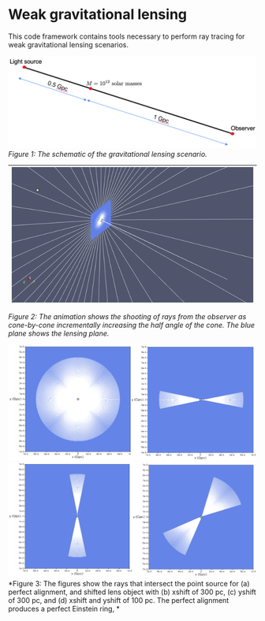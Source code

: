 # Weak gravitational lensing
This code framework contains tools necessary to perform ray tracing for 
weak gravitational lensing scenarios.

![ES1](Images/WL_Schematic.png)  
*Figure 1: The schematic of the gravitational lensing scenario.*

| ![ES1](Movies/EinsteinRingAll.gif) |
|:--:|
*Figure 2: The animation shows the shooting of rays from the observer as cone-by-cone incrementally increasing the half angle of the cone. 
The blue plane shows the lensing plane.*

![ES1](Images/ES1.png)    
![ES2](Images/ES2.png)  
*Figure 3: The figures show the rays that intersect the point source for (a) perfect alignment, and shifted lens object with (b) xshift of 300 pc,
(c) yshift of 300 pc, and (d) xshift and yshift of 100 pc. The perfect alignment produces a perfect Einstein ring, *  


